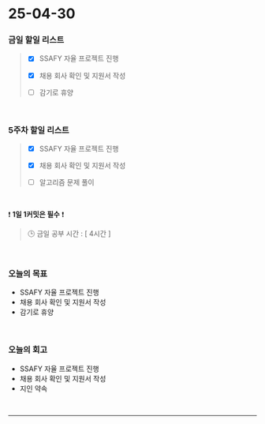 # 25-04-30

### 금일 할일 리스트
> - [x] SSAFY 자율 프로젝트 진행
>
> - [x] 채용 회사 확인 및 지원서 작성
>
> - [ ] 감기로 휴양

<br/>

### 5주차 할일 리스트

> - [x] SSAFY 자율 프로젝트 진행
>
> - [x] 채용 회사 확인 및 지원서 작성
>
> - [ ] 알고리즘 문제 풀이

<br/>

❗ **1일 1커밋은 필수** ❗

> 🕒 금일 공부 시간 : [ 4시간 ]

<br/>

### 오늘의 목표
- SSAFY 자율 프로젝트 진행
- 채용 회사 확인 및 지원서 작성
- 감기로 휴양

<br>

### 오늘의 회고
- SSAFY 자율 프로젝트 진행
- 채용 회사 확인 및 지원서 작성
- 지인 약속


<br/>

---
